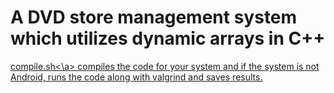 # A DVD store management system which utilizes dynamic arrays in C++

<a href=https://github.com/mHuseyin0/CPP_Practice/blob/main/compile.sh>compile.sh<\a>
compiles the code for your system and if the system is not Android, runs the code along with valgrind and saves results.

